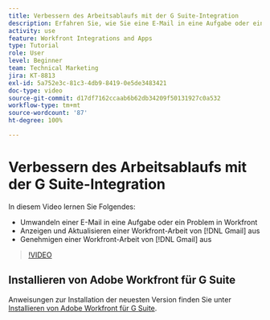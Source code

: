 ```yaml
---
title: Verbessern des Arbeitsablaufs mit der G Suite-Integration
description: Erfahren Sie, wie Sie eine E-Mail in eine Aufgabe oder ein Problem in [!DNL Workfront] umwandeln,  [!DNL Workfront] -Arbeit von Gmail aus anzeigen und aktualisieren und  [!DNL Workfront] -Arbeit von Gmail aus genehmigen.
activity: use
feature: Workfront Integrations and Apps
type: Tutorial
role: User
level: Beginner
team: Technical Marketing
jira: KT-8813
exl-id: 5a752e3c-81c3-4db9-8419-0e5de3483421
doc-type: video
source-git-commit: d17df7162ccaab6b62db34209f50131927c0a532
workflow-type: tm+mt
source-wordcount: '87'
ht-degree: 100%

---
```


# Verbessern des Arbeitsablaufs mit der G Suite-Integration

In diesem Video lernen Sie Folgendes:

* Umwandeln einer E-Mail in eine Aufgabe oder ein Problem in Workfront
* Anzeigen und Aktualisieren einer Workfront-Arbeit von [!DNL Gmail] aus
* Genehmigen einer Workfront-Arbeit von [!DNL Gmail] aus

>[!VIDEO](https://video.tv.adobe.com/v/335114/?quality=12&learn=on&enablevpops)

## Installieren von Adobe Workfront für G Suite

Anweisungen zur Installation der neuesten Version finden Sie unter [Installieren von Adobe Workfront für G Suite](https://experienceleague.adobe.com/docs/workfront/using/adobe-workfront-integrations/workfront-for-g-suite/install-workfront-for-gsuite.html?lang=de).
